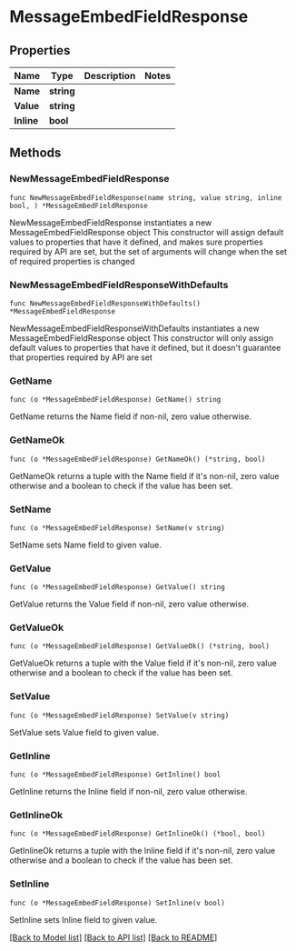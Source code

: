 # MessageEmbedFieldResponse

## Properties

Name | Type | Description | Notes
------------ | ------------- | ------------- | -------------
**Name** | **string** |  | 
**Value** | **string** |  | 
**Inline** | **bool** |  | 

## Methods

### NewMessageEmbedFieldResponse

`func NewMessageEmbedFieldResponse(name string, value string, inline bool, ) *MessageEmbedFieldResponse`

NewMessageEmbedFieldResponse instantiates a new MessageEmbedFieldResponse object
This constructor will assign default values to properties that have it defined,
and makes sure properties required by API are set, but the set of arguments
will change when the set of required properties is changed

### NewMessageEmbedFieldResponseWithDefaults

`func NewMessageEmbedFieldResponseWithDefaults() *MessageEmbedFieldResponse`

NewMessageEmbedFieldResponseWithDefaults instantiates a new MessageEmbedFieldResponse object
This constructor will only assign default values to properties that have it defined,
but it doesn't guarantee that properties required by API are set

### GetName

`func (o *MessageEmbedFieldResponse) GetName() string`

GetName returns the Name field if non-nil, zero value otherwise.

### GetNameOk

`func (o *MessageEmbedFieldResponse) GetNameOk() (*string, bool)`

GetNameOk returns a tuple with the Name field if it's non-nil, zero value otherwise
and a boolean to check if the value has been set.

### SetName

`func (o *MessageEmbedFieldResponse) SetName(v string)`

SetName sets Name field to given value.


### GetValue

`func (o *MessageEmbedFieldResponse) GetValue() string`

GetValue returns the Value field if non-nil, zero value otherwise.

### GetValueOk

`func (o *MessageEmbedFieldResponse) GetValueOk() (*string, bool)`

GetValueOk returns a tuple with the Value field if it's non-nil, zero value otherwise
and a boolean to check if the value has been set.

### SetValue

`func (o *MessageEmbedFieldResponse) SetValue(v string)`

SetValue sets Value field to given value.


### GetInline

`func (o *MessageEmbedFieldResponse) GetInline() bool`

GetInline returns the Inline field if non-nil, zero value otherwise.

### GetInlineOk

`func (o *MessageEmbedFieldResponse) GetInlineOk() (*bool, bool)`

GetInlineOk returns a tuple with the Inline field if it's non-nil, zero value otherwise
and a boolean to check if the value has been set.

### SetInline

`func (o *MessageEmbedFieldResponse) SetInline(v bool)`

SetInline sets Inline field to given value.



[[Back to Model list]](../README.md#documentation-for-models) [[Back to API list]](../README.md#documentation-for-api-endpoints) [[Back to README]](../README.md)


